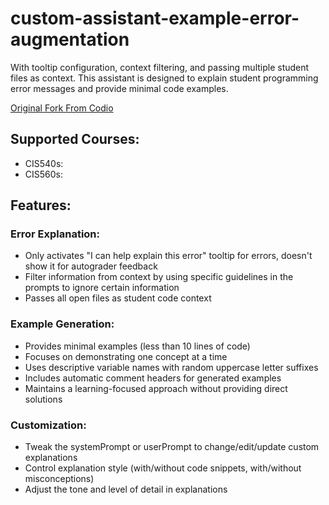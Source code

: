 # custom-assistant-example-error-augmentation
With tooltip configuration, context filtering, and passing multiple student files as context.
This assistant is designed to explain student programming error messages and provide minimal code examples.
<br />

<a href="https://github.com/codio-extensions/custom-assistant-example-error-augmentation" target="_blank">Original Fork From Codio</a>

## Supported Courses:
- CIS540s: 
- CIS560s: 

## Features:

### Error Explanation:
- Only activates "I can help explain this error" tooltip for errors, doesn't show it for autograder feedback
- Filter information from context by using specific guidelines in the prompts to ignore certain information
- Passes all open files as student code context

### Example Generation:
- Provides minimal examples (less than 10 lines of code)
- Focuses on demonstrating one concept at a time
- Uses descriptive variable names with random uppercase letter suffixes
- Includes automatic comment headers for generated examples
- Maintains a learning-focused approach without providing direct solutions

### Customization:
- Tweak the systemPrompt or userPrompt to change/edit/update custom explanations
- Control explanation style (with/without code snippets, with/without misconceptions)
- Adjust the tone and level of detail in explanations

